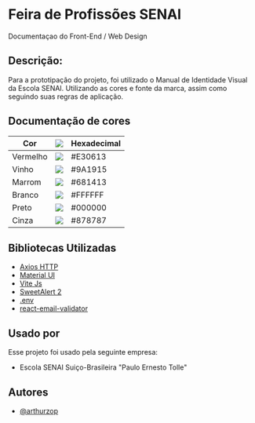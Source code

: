 
# Feira de Profissões SENAI

Documentaçao do Front-End / Web Design

## Descrição:

Para a prototipação do projeto, foi utilizado o Manual de Identidade Visual da Escola SENAI. Utilizando as cores e fonte da marca, assim como seguindo suas regras de aplicação.

## Documentação de cores

| Cor               |![](https://via.placeholder.com/10/?text=+) |Hexadecimal|
| ----------------- | ------------|---------------------------------------------------- |
| Vermelho          | ![](https://via.placeholder.com/10/E30613?text=+) | #E30613 |
| Vinho             | ![](https://via.placeholder.com/10/9A1915?text=+) | #9A1915 |
| Marrom            | ![](https://via.placeholder.com/10/681413?text=+) | #681413 |
| Branco            | ![](https://via.placeholder.com/10/FFFFFF?text=+) | #FFFFFF |
| Preto             | ![](https://via.placeholder.com/10/000000?text=+) | #000000 |
| Cinza             | ![](https://via.placeholder.com/10/878787?text=+) | #878787 |


## Bibliotecas Utilizadas

 - [Axios HTTP](https://axios-http.com/)
 - [Material UI](https://mui.com/)
 - [Vite Js](https://vitejs.dev/)
 - [SweetAlert 2](https://sweetalert2.github.io/)
 - [.env](https://www.npmjs.com/package/dotenv)
 - [react-email-validator](https://www.npmjs.com/package/react-email-validator)


## Usado por

Esse projeto foi usado pela seguinte empresa:

- Escola SENAI Suiço-Brasileira "Paulo Ernesto Tolle"



## Autores

- [@arthurzop](https://www.github.com/arthurzop)

